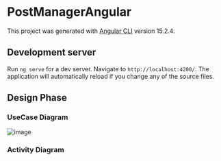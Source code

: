 # PostManagerAngular

This project was generated with [Angular CLI](https://github.com/angular/angular-cli) version 15.2.4.

## Development server

Run `ng serve` for a dev server. Navigate to `http://localhost:4200/`. The application will automatically reload if you change any of the source files.

## Design Phase

### UseCase Diagram

![image](https://user-images.githubusercontent.com/48471743/227823535-25bf0531-8148-41e1-84e7-cc6cd7576de9.png)

### Activity Diagram
